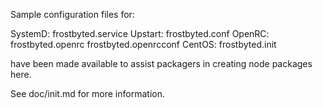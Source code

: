 Sample configuration files for:

SystemD: frostbyted.service
Upstart: frostbyted.conf
OpenRC:  frostbyted.openrc
         frostbyted.openrcconf
CentOS:  frostbyted.init

have been made available to assist packagers in creating node packages here.

See doc/init.md for more information.
